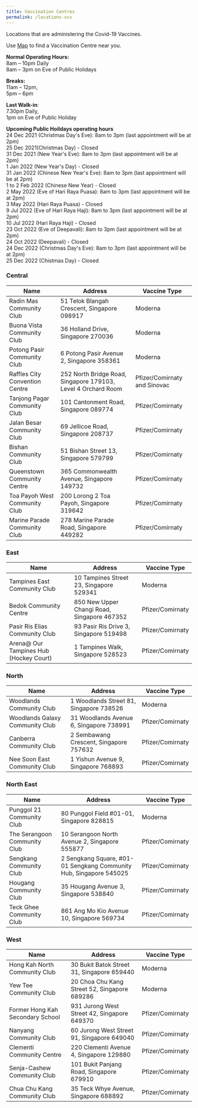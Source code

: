 ```yaml
---
title: Vaccination Centres
permalink: /locations-vcs
---
```

Locations that are administering the Covid-19 Vaccines. 


Use [Map](https://www.onemap.sg/main/v2/vaccination) to find a Vaccination Centre near you.

**Normal Operating Hours:**<br>
8am – 10pm Daily<br>
8am – 3pm on Eve of Public Holidays

**Breaks:**<br>
11am – 12pm,<br>
5pm – 6pm

 **Last Walk-in**:<br>
7.30pm Daily,<br>
1pm on Eve of Public Holiday 

**Upcoming Public Hoildays operating hours**<br>
24 Dec 2021 (Christmas Day's Eve): 8am to 3pm (last appointment will be at 2pm)<br>
25 Dec  2021(Christmas Day) - Closed<br>
31 Dec 2021 (New Year's Eve): 8am to 3pm (last appointment will be at 2pm)<br>
1 Jan 2022 (New Year's Day) - Closed<br>
31 Jan 2022 (Chinese New Year's Eve): 8am to 3pm (last appointment will be at 2pm)<br>
1 to 2 Feb 2022 (Chinese New Year) - Closed<br>
2 May 2022 (Eve of Hari Raya Puasa): 8am to 3pm (last appointment will be at 2pm)<br>
3 May 2022 (Hari Raya Puasa) - Closed<br>
9 Jul 2022 (Eve of Hari Raya Haji): 8am to 3pm (last appointment will be at 2pm)<br>
10 Jul 2022 (Hari Raya Haji) - Closed<br>
23 Oct 2022 (Eve of Deepavali): 8am to 3pm (last appointment will be at 2pm)<br>
24 Oct 2022 (Deepavali) - Closed<br>
24 Dec 2022 (Christmas Day's Eve): 8am to 3pm (last appointment will be at 2pm)<br>
25 Dec 2022 (Chistmas Day) - Closed<br>

###  **Central**
<table>
  <thead>
    <tr>
      <th>Name</th>
      <th>Address</th>
			<th>Vaccine Type</th>
    </tr>
  </thead>
  <tbody>		
    <tr>
      <td>Radin Mas Community Club  </td>
      <td>51 Telok Blangah Crescent, Singapore 098917</td>
			<td>Moderna</td>
    </tr>	
    <tr>
      <td>Buona Vista Community Club </td>
      <td>36 Holland Drive, Singapore 270036</td>
			<td>Moderna</td>
			</tr>	
    <tr>
      <td>Potong Pasir Community Club</td>
      <td>6 Potong Pasir Avenue 2, Singapore 358361</td>
			<td>Moderna</td>
    </tr> 
    <tr>
      <td>Raffles City Convention Centre</td>
      <td>252 North Bridge Road, Singapore 179103, Level 4 Orchard Room</td>
			<td>Pfizer/Comirnaty and Sinovac</td>
    </tr>	
    <tr>
      <td>Tanjong Pagar Community Club</td>
      <td>101 Cantonment Road, Singapore 089774</td>
			<td>Pfizer/Comirnaty</td>
    </tr>		
    <tr>
      <td>Jalan Besar Community Club</td>
      <td>69 Jellicoe Road, Singapore 208737</td>
			<td>Pfizer/Comirnaty</td>
    </tr>		
    <tr>
      <td>Bishan Community Club</td>
      <td>51 Bishan Street 13, Singapore 579799</td>
			<td>Pfizer/Comirnaty</td>
    </tr>	
    <tr>
      <td>Queenstown Community Centre </td>
      <td>365 Commonwealth Avenue, Singapore 149732</td>
			<td>Pfizer/Comirnaty</td>
    </tr>
    <tr>
      <td>Toa Payoh West Community Club </td>
      <td>200 Lorong 2 Toa Payoh, Singapore 319642</td>
			<td>Pfizer/Comirnaty</td>
    </tr>	
    <tr>
      <td>Marine Parade Community Club </td>
      <td>278 Marine Parade Road, Singapore 449282</td>
			<td>Pfizer/Comirnaty</td>
    </tr>	
  </tbody>
</table>


### **East**
<table>
  <thead>
    <tr>
      <th>Name</th>
      <th>Address</th>
			<th>Vaccine Type</th>
    </tr>
  </thead>
  <tbody>		
    <tr>
      <td>Tampines East Community Club </td>
      <td>10 Tampines Street 23, Singapore 529341</td>
			<td>Moderna</td>
    </tr>  
    <tr>
      <td>Bedok Community Centre   </td>
      <td>850 New Upper Changi Road, Singapore 467352</td>
			<td>Pfizer/Comirnaty</td>
    </tr>		
    <tr>
      <td>Pasir Ris Elias Community Club    </td>
      <td>93 Pasir Ris Drive 3, Singapore 519498</td>
			<td>Pfizer/Comirnaty</td>
    </tr>	
    <tr>
      <td>Arena@ Our Tampines Hub (Hockey Court)  </td>
      <td>1 Tampines Walk, Singapore 528523</td>
			<td>Pfizer/Comirnaty</td>
    </tr>  
  </tbody>
</table>

### **North**
<table>
  <thead>
    <tr>
      <th>Name</th>
      <th>Address</th>
			<th>Vaccine Type</th>
    </tr>
  </thead>
  <tbody>		
    <tr>
      <td>Woodlands Community Club   </td>
      <td>1 Woodlands Street 81, Singapore 738526</td>
			<td>Moderna</td>
    </tr>  
    <tr>
      <td>Woodlands Galaxy Community Club</td>
      <td>31 Woodlands Avenue 6, Singapore 738991</td>
			<td>Pfizer/Comirnaty</td>
    </tr>
    <tr>
      <td>Canberra Community Club</td>
      <td>2 Sembawang Crescent, Singapore 757632</td>
			<td>Pfizer/Comirnaty</td>
    </tr>	
    <tr>
      <td>Nee Soon East Community Club</td>
      <td>1 Yishun Avenue 9, Singapore 768893</td>
			<td>Pfizer/Comirnaty</td>
    </tr> 
  </tbody>
</table>

### **North East**
<table>
  <thead>
    <tr>
      <th>Name</th>
      <th>Address</th>
			<th>Vaccine Type</th>
    </tr>
  </thead>
  <tbody>	
    </tr>	
    <tr>
      <td>Punggol 21 Community Club</td>
      <td>80 Punggol Field #01-01, Singapore 828815</td>
			<td>Moderna</td>
    </tr> 
    <tr>
      <td>The Serangoon Community Club </td>
      <td>10 Serangoon North Avenue 2, Singapore 555877</td>
			<td>Pfizer/Comirnaty</td>
    </tr>	
    <tr>
      <td>Sengkang Community Club  </td>
      <td>2 Sengkang Square,  #01-01 Sengkang Community Hub, Singapore 545025</td>
			<td>Pfizer/Comirnaty</td>
    </tr>	
    <tr>
      <td>Hougang Community Club    </td>
      <td>35 Hougang Avenue 3, Singapore 538840</td>
			<td>Pfizer/Comirnaty</td>
    </tr>	
   <tr>
      <td>Teck Ghee Community Club</td>
      <td>861 Ang Mo Kio Avenue 10, Singapore 569734</td>
			<td>Pfizer/Comirnaty</td>
    </tr>  
  </tbody>
</table>

### **West**
<table>
  <thead>
    <tr>
      <th>Name</th>
      <th>Address</th>
			<th>Vaccine Type</th>
    </tr>
  </thead>
  <tbody>	
    <tr>
      <td>Hong Kah North Community Club </td>
      <td>30 Bukit Batok Street 31, Singapore 659440</td>
			<td>Moderna</td>
    </tr>
    <tr>
      <td>Yew Tee Community Club   </td>
      <td>20 Choa Chu Kang Street 52, Singapore 689286</td>
			<td>Moderna</td>
    </tr>
    <tr>
      <td>Former Hong Kah Secondary School</td>
      <td>931 Jurong West Street 42, Singapore 649370</td>
			<td>Pfizer/Comirnaty</td>
    </tr>	
    <tr>
      <td>Nanyang Community Club </td>
      <td>60 Jurong West Street 91, Singapore 649040</td>
			<td>Pfizer/Comirnaty</td>
    </tr>	
    <tr>
      <td>Clementi Community Centre  </td>
      <td>220 Clementi Avenue 4, Singapore 129880</td>
			<td>Pfizer/Comirnaty</td>
    </tr>	
    <tr>
      <td>Senja-Cashew Community Club</td>
      <td>101 Bukit Panjang Road, Singapore 679910</td>
			<td>Pfizer/Comirnaty</td>
		</tr>		
    <tr>
      <td>Chua Chu Kang Community Club </td>
      <td>35 Teck Whye Avenue, Singapore 688892</td>
			<td>Pfizer/Comirnaty</td>
    </tr>
	</tbody>
</table>